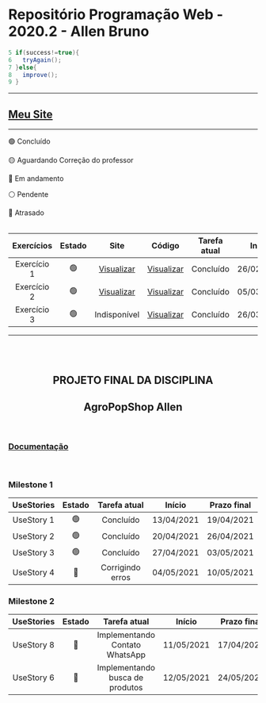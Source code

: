 # Repositório Programação Web - 2020.2 - Allen Bruno 

```java
5 if(success!=true){
6   tryAgain();
7 }else{
8   improve();       
9 }
```

***
## [Meu Site](https://brunocardo11.github.io)

***
🟢 Concluído

🟡 Aguardando Correção do professor

🔵 Em andamento

⚪️ Pendente

🔴 Atrasado
<br><br>

Exercícios  | Estado | Site | Código | Tarefa atual | Início | Prazo final
:---------: | :------: | :----: | :---: |  :----: | :---: | :---:
Exercício 1 | 🟢 | [Visualizar](https://brunocardo11.github.io/Site/atividade-aula-1.html) | [Visualizar](https://github.com/brunocardo11/pweb_2020.2_allenBruno/tree/main/meuSite) | Concluído | 26/02/2021 | 08/03/2021
Exercício 2 | 🟢 | [Visualizar](https://brunocardo11.github.io/Site/exercicio-2/index.html) | [Visualizar](https://github.com/brunocardo11/pweb_2020.2_allenBruno/tree/main/exercicio2/meuSite) | Concluído | 05/03/2021 | 22/03/2021
Exercício 3 | 🟢 | Indisponível | [Visualizar](https://github.com/brunocardo11/pweb_2020.2_allenBruno/tree/main/exercicio3/cadpessoas_alen) | Concluído | 26/03/2021 | 12/04/2021

***
<br><br>

<h2 align="center"><strong>PROJETO FINAL DA DISCIPLINA</strong></h2>

<h2 align="center"><strong>AgroPopShop Allen </strong></h2>
<br>

### **[Documentação]()**

<br>

<h3><strong>Milestone 1 </strong></h3>

UseStories | Estado | Tarefa atual | Início | Prazo final
:---: | :---: | :---: | :---: | :---:
UseStory 1 | 🟢 | Concluído | 13/04/2021 | 19/04/2021
UseStory 2 | 🟢 | Concluído |  20/04/2021 | 26/04/2021
UseStory 3 | 🟢 | Concluído | 27/04/2021 | 03/05/2021
UseStory 4 | 🔴 | Corrigindo erros | 04/05/2021 | 10/05/2021

<h3><strong>Milestone 2 </strong></h3>

UseStories | Estado | Tarefa atual | Início | Prazo final
:---: | :---: | :---: | :---: | :---:
UseStory 8 | 🔵 | Implementando Contato WhatsApp | 11/05/2021 | 17/04/2021
UseStory 6 | 🔵 | Implementando busca de produtos | 12/05/2021 | 24/05/2021

